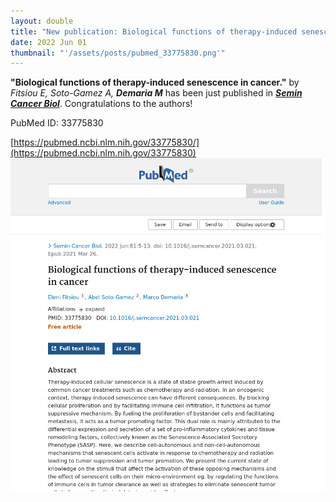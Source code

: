 ```yaml
---
layout: double
title: "New publication: Biological functions of therapy-induced senescence in cancer"
date: 2022 Jun 01
thumbnail: "'/assets/posts/pubmed_33775830.png'"
---
```

<strong>"Biological functions of therapy-induced senescence in cancer."</strong> by <em>Fitsiou E, Soto-Gamez A, <strong>Demaria M</strong></em>  has been just published in <em><strong><ins>Semin Cancer Biol</ins></strong></em>.
Congratulations to the authors!
    
PubMed ID: 33775830
    
[https://pubmed.ncbi.nlm.nih.gov/33775830/](https://pubmed.ncbi.nlm.nih.gov/33775830)
![](/assets/posts/pubmed_33775830.png)
